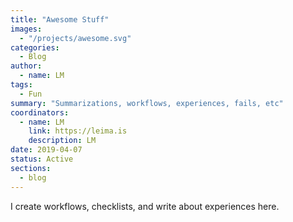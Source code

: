 ```yaml
---
title: "Awesome Stuff"
images:
  - "/projects/awesome.svg"
categories:
  - Blog
author:
  - name: LM
tags:
  - Fun
summary: "Summarizations, workflows, experiences, fails, etc"
coordinators:
  - name: LM
    link: https://leima.is
    description: LM
date: 2019-04-07
status: Active
sections:
  - blog
---
```


I create workflows, checklists, and write about experiences here.
